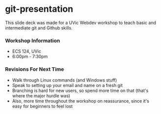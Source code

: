 # git-presentation

This slide deck was made for a UVic Webdev workshop to teach basic and
intermediate git and Github skills.


### Workshop Information
- ECS 124, UVic
- 6:00pm - 7:30pm


### Revisions For Next Time
- Walk through Linux commands (and Windows stuff)
- Speak to setting up your email and name on a fresh git
- Branching is hard for new users, so spend more time on that (that's where the major hurdle was)
- Also, more time throughout the workshop on reassurance, since it's easy for beginners to feel lost


